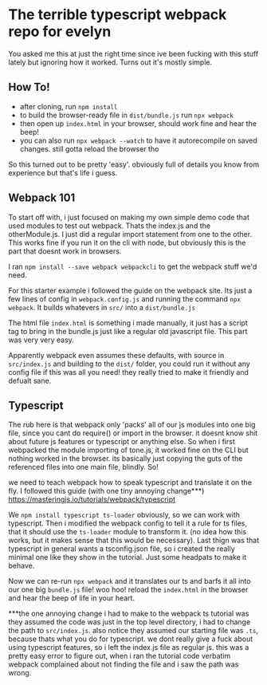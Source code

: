# The terrible typescript webpack repo for evelyn

You asked me this at just the right time since ive been fucking with this stuff lately but ignoring how it worked. Turns out it's mostly simple.

## How To!
- after cloning, run `npm install`
- to build the browser-ready file in `dist/bundle.js` run `npx webpack`
- then open up `index.html` in your browser, should work fine and hear the beep!
- you can also run `npx webpack --watch` to have it autorecompile on saved changes. still gotta reload the browser tho

So this turned out to be pretty 'easy'. obviously full of details you know from experience but that's life i guess.

## Webpack 101
To start off with, i just focused on making my own simple demo code that used modules to test out webpack. Thats the index.js and the otherModule.js.
I just did a regular import statement from one to the other. This works fine if you run it on the cli with node, but obviously this is the part that doesnt work in browsers.

I ran `npm install --save webpack webpackcli` to get the webpack stuff we'd need.

For this starter example i followed the guide on the webpack site. Its just a few lines of config in `webpack.config.js` and running the command `npx webpack`. It builds whatevers in `src/` into a `dist/bundle.js`

The html file `index.html` is something i made manually, it just has a script tag to bring in the bundle.js just like a regular old javascript file. This part was very very easy.

Apparently webpack even assumes these defaults, with source in `src/index.js` and building to the `dist/` folder, you could run it without any config file if this was all you need! they really tried to make it friendly and defualt sane.

## Typescript

The rub here is that webpack only 'packs' all of our js modules into one big file, since you cant do require() or import in the browser. it doesnt know shit about future js features or typescript or anything else. So when i first webpacked the module importing of tone.js, it worked fine on the CLI but nothing worked in the browser. its basically just copying the guts of the referenced files into one main file, blindly. So!

we need to teach webpack how to speak typescript and translate it on the fly. I followed this guide (with one tiny annoying change***) https://masteringjs.io/tutorials/webpack/typescript

We `npm install typescript ts-loader` obviously, so we can work with typescript. Then i modified the webpack config to tell it a rule for ts files, that it should use the `ts-loader` module to transform it. (no idea how this works, but it makes sense that this would be necessary). Last thign was that typescript in general wants a tsconfig.json file, so i created the really minimal one like they show in the tutorial. Just some headpats to make it behave.

Now we can re-run `npx webpack` and it translates our ts and barfs it all into our one big `bundle.js` file! woo hoo! reload the `index.html` in the browser and hear the beep of life in your heart.


***the one annoying change i had to make to the webpack ts tutorial was they assumed the code was just in the top level directory, i had to change the path to `src/index.js`. also notice they assumed our starting file was `.ts`, because thats what you do for typescript. we dont really give a fuck about using typescript features, so i left the index.js file as regular js. this was a pretty easy error to figure out, when i ran the tutorial code verbatim webpack complained about not finding the file and i saw the path was wrong.